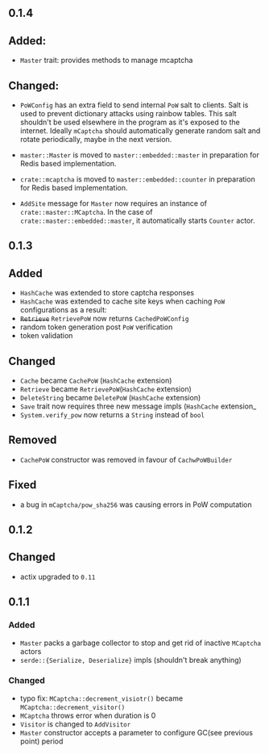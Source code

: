 ## 0.1.4

## Added:

- `Master` trait: provides methods to manage mcaptcha

## Changed:

- `PoWConfig` has an extra field to send internal `PoW` salt to clients.
  Salt is used to prevent dictionary attacks using rainbow tables. This
  salt shouldn't be used elsewhere in the program as it's exposed to the
  internet. Ideally `mCaptcha` should automatically generate random
  salt and rotate periodically, maybe in the next version.

- `master::Master` is moved to `master::embedded::master` in preparation
  for Redis based implementation.

- `crate::mcaptcha` is moved to `master::embedded::counter` in preparation
  for Redis based implementation.

- `AddSite` message for `Master` now requires an instance of
  `crate::master::MCaptcha`. In the case of
  `crate::master::embedded::master`, it automatically starts `Counter`
  actor.

## 0.1.3

## Added

- `HashCache` was extended to store captcha responses
- `HashCache` was extended to cache site keys when caching `PoW` configurations
  as a result:
- <strike>`Retrieve`</strike> `RetrievePoW` now returns `CachedPoWConfig`
- random token generation post `PoW` verification
- token validation

## Changed

- `Cache` became `CachePoW` (`HashCache` extension)
- `Retrieve` became `RetrievePoW`(`HashCache` extension)
- `DeleteString` became `DeletePoW` (`HashCache` extension)
- `Save` trait now requires three new message impls (`HashCache` extension\_
- `System.verify_pow` now returns a `String` instead of `bool`

## Removed

- `CachePoW` constructor was removed in favour of `CachwPoWBuilder`

## Fixed

- a bug in `mCaptcha/pow_sha256` was causing errors in PoW computation

## 0.1.2

## Changed

- actix upgraded to `0.11`

## 0.1.1

### Added

- `Master` packs a garbage collector to stop and get rid of inactive
  `MCaptcha` actors
- `serde::{Serialize, Deserialize}` impls (shouldn't break anything)

### Changed

- typo fix: `MCaptcha::decrement_visiotr()` became `MCaptcha::decrement_visitor()`
- `MCaptcha` throws error when duration is 0
- `Visitor` is changed to `AddVisitor`
- `Master` constructor accepts a parameter to configure GC(see previous
  point) period
